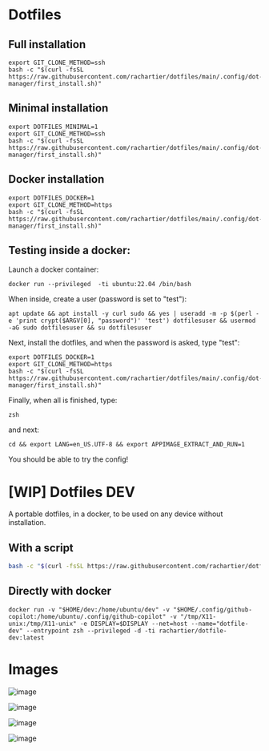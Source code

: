 # Dotfiles

Full installation
--------------------

```
export GIT_CLONE_METHOD=ssh
bash -c "$(curl -fsSL https://raw.githubusercontent.com/rachartier/dotfiles/main/.config/dot-manager/first_install.sh)"
```

Minimal installation
--------------------

```
export DOTFILES_MINIMAL=1
export GIT_CLONE_METHOD=ssh
bash -c "$(curl -fsSL https://raw.githubusercontent.com/rachartier/dotfiles/main/.config/dot-manager/first_install.sh)"
```

Docker installation
--------------------

```
export DOTFILES_DOCKER=1
export GIT_CLONE_METHOD=https
bash -c "$(curl -fsSL https://raw.githubusercontent.com/rachartier/dotfiles/main/.config/dot-manager/first_install.sh)"
```

## Testing inside a docker:

Launch a docker container:
```
docker run --privileged  -ti ubuntu:22.04 /bin/bash
```

When inside, create a user (password is set to "test"):
```
apt update && apt install -y curl sudo && yes | useradd -m -p $(perl -e 'print crypt($ARGV[0], "password")' 'test') dotfilesuser && usermod -aG sudo dotfilesuser && su dotfilesuser
```

Next, install the dotfiles, and when the password is asked, type "test":
```
export DOTFILES_DOCKER=1
export GIT_CLONE_METHOD=https
bash -c "$(curl -fsSL https://raw.githubusercontent.com/rachartier/dotfiles/main/.config/dot-manager/first_install.sh)"
```

Finally, when all is finished, type:

```
zsh
```

and next:
```
cd && export LANG=en_US.UTF-8 && export APPIMAGE_EXTRACT_AND_RUN=1
```

You should be able to try the config!

# [WIP] Dotfiles DEV

A portable dotfiles, in a docker, to be used on any device without installation.

## With a script

```sh
bash -c "$(curl -fsSL https://raw.githubusercontent.com/rachartier/dotfiles/main/.config/scripts/setup-container-env.sh)"
```

## Directly with docker
```
docker run -v "$HOME/dev:/home/ubuntu/dev" -v "$HOME/.config/github-copilot:/home/ubuntu/.config/github-copilot" -v "/tmp/X11-unix:/tmp/X11-unix" -e DISPLAY=$DISPLAY --net=host --name="dotfile-dev" --entrypoint zsh --privileged -d -ti rachartier/dotfile-dev:latest
```

# Images
![image](https://github.com/rachartier/dotfiles/assets/2057541/d70e00d6-8186-461e-af5b-94ea32e0a345)

![image](https://github.com/rachartier/dotfiles/assets/2057541/729ad6ea-7b5a-4227-8dbd-cbe11b13e908)

![image](https://github.com/rachartier/dotfiles/assets/2057541/2627c521-3d33-4ee1-aa23-bc5b4fc0b8cb)

![image](https://github.com/rachartier/dotfiles/assets/2057541/7abd0180-b034-49ed-b2aa-3b57a53af2aa)


